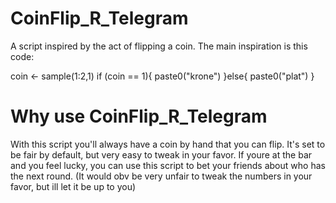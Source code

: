 # CoinFlip_R_Telegram

A script inspired by the act of flipping a coin. The main inspiration is this code:

coin <- sample(1:2,1)
if (coin == 1){
  paste0("krone")
}else{
  paste0("plat")
}

# Why use CoinFlip_R_Telegram

With this script you'll always have a coin by hand that you can flip.
It's set to be fair by default, but very easy to tweak in your favor. If youre at the bar and you feel lucky, you can use this script to bet your friends about who has the next round.
(It would obv be very unfair to tweak the numbers in your favor, but ill let it be up to you)
